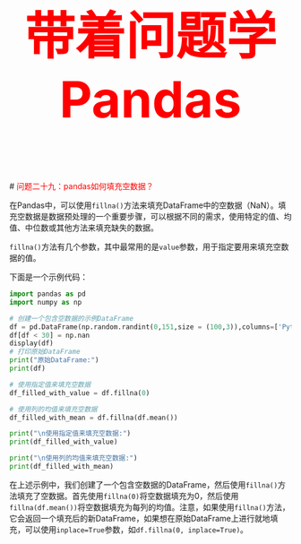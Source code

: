 



<p style="font-size: 90px;font-weight: bold;text-align: center;color: red;">带着问题学Pandas</p>
# <font color='red'>问题二十九：pandas如何填充空数据？</font>

在Pandas中，可以使用`fillna()`方法来填充DataFrame中的空数据（NaN）。填充空数据是数据预处理的一个重要步骤，可以根据不同的需求，使用特定的值、均值、中位数或其他方法来填充缺失的数据。

`fillna()`方法有几个参数，其中最常用的是`value`参数，用于指定要用来填充空数据的值。

下面是一个示例代码：

```python
import pandas as pd
import numpy as np

# 创建一个包含空数据的示例DataFrame
df = pd.DataFrame(np.random.randint(0,151,size = (100,3)),columns=['Python','Math','Chinese'])
df[df < 30] = np.nan
display(df)
# 打印原始DataFrame
print("原始DataFrame:")
print(df)

# 使用指定值来填充空数据
df_filled_with_value = df.fillna(0)

# 使用列的均值来填充空数据
df_filled_with_mean = df.fillna(df.mean())

print("\n使用指定值来填充空数据:")
print(df_filled_with_value)

print("\n使用列的均值来填充空数据:")
print(df_filled_with_mean)
```



在上述示例中，我们创建了一个包含空数据的DataFrame，然后使用`fillna()`方法填充了空数据。首先使用`fillna(0)`将空数据填充为0，然后使用`fillna(df.mean())`将空数据填充为每列的均值。注意，如果使用`fillna()`方法，它会返回一个填充后的新DataFrame，如果想在原始DataFrame上进行就地填充，可以使用`inplace=True`参数，如`df.fillna(0, inplace=True)`。